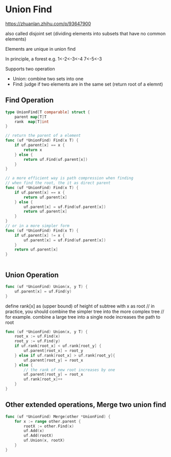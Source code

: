 
# Union Find

https://zhuanlan.zhihu.com/p/93647900

also called disjoint set (dividing elements into subsets that have no common elements)

Elements are unique in union find

In principle, a forest
e.g.
1<-2<-3<-4
7<-5<-3


Supports two operation
- Union: combine two sets into one
- Find: judge if two elements are in the same set (return root of a elemnt)



## Find Operation
```go
type UnionFind[T comparable] struct {
    parent map[T]T
    rank  map[T]int
}

// return the parent of a element
func (uf *UnionFind) Find(x T) {
    if uf.parent[x] == x {
        return x
    } else {
        return uf.Find(uf.parent[x])
    }
}

// a more efficient way is path compression when finding
// when find the root, the it as direct parent
func (uf *UnionFind) Find(x T) {
    if uf.parent[x] == x {
        return uf.parent[x]
    } else {
        uf.parent[x] = uf.Find(uf.parent[x])
        return uf.parent[x]
    }
}
// or in a more simpler form
func (uf *UnionFind) Find(x T) {
    if uf.parent[x] != x {
        uf.parent[x] = uf.Find(uf.parent[x])
    }
    return uf.parent[x]
}



```

## Union Operation
```go
func (uf *UnionFind) Union(x, y T) {
    uf.parent[x] = uf.Find(y)
}
```

define rank[x] as (upper bound) of height of subtree with x as root
// in practice, you should combine the simpler tree into the more complex tree
// for example. combine a large tree into a single node increases the path to root

```go
func (uf *UnionFind) Union(x, y T) {
    root_x := uf.Find(x)
    root_y := uf.Find(y)
    if uf.rank[root_x] < uf.rank[root_y] {
        uf.parent[root_x] = root_y
    } else if uf.rank[root_x] > uf.rank[root_y]{ 
        uf.parent[root_y] = root_x
    } else {
        // the rank of new root increases by one
        uf.parent[root_y] = root_x
        uf.rank[root_x]++
    }
}

```


## Other extended operations, Merge two union find
```go
func (uf *UnionFind) Merge(other *UnionFind) {
    for x := range other.parent {
        rootX := other.Find(x)
        uf.Add(x)
        uf.Add(rootX)
        uf.Union(x, rootX)
    }
}

```



